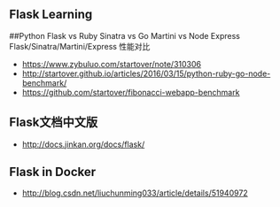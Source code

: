 ## Flask Learning

##Python Flask vs Ruby Sinatra vs Go Martini vs Node Express
Flask/Sinatra/Martini/Express 性能对比
* https://www.zybuluo.com/startover/note/310306
* http://startover.github.io/articles/2016/03/15/python-ruby-go-node-benchmark/
* https://github.com/startover/fibonacci-webapp-benchmark

## Flask文档中文版
* http://docs.jinkan.org/docs/flask/

## Flask in Docker
* http://blog.csdn.net/liuchunming033/article/details/51940972

